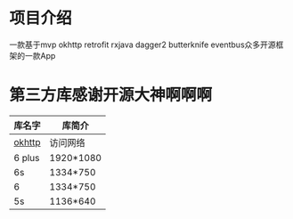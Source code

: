 # 项目介绍
一款基于mvp okhttp retrofit rxjava dagger2 butterknife eventbus众多开源框架的一款App

# 第三方库感谢开源大神啊啊啊

库名字 | 库简介 
---|---
[okhttp](https://github.com/square/okhttp)  | 访问网络
6  plus | 1920*1080
6s | 1334*750  
6 | 1334*750  
5s | 1136*640 

